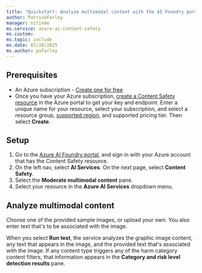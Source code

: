 ```yaml
---
title: "Quickstart: Analyze multimodal content with the AI Foundry portal"
author: PatrickFarley
manager: nitinme
ms.service: azure-ai-content-safety
ms.custom:
ms.topic: include
ms.date: 07/28/2025
ms.author: pafarley
---
```


## Prerequisites

* An Azure subscription - [Create one for free](https://azure.microsoft.com/free/cognitive-services/)
* Once you have your Azure subscription, <a href="https://aka.ms/acs-create"  title="Create a Content Safety resource"  target="_blank">create a Content Safety resource</a> in the Azure portal to get your key and endpoint. Enter a unique name for your resource, select your subscription, and select a resource group, [supported region](../../overview.md#region-availability), and supported pricing tier. Then select **Create**.

## Setup 

1. Go to the [Azure AI Foundry portal](https://ai.azure.com/), and sign in with your Azure account that has the Content Safety resource.
1. On the left nav, select **AI Services**. On the next page, select **Content Safety**.
1. Select the **Moderate multimodal content** pane.
1. Select your resource in the **Azure AI Services** dropdown menu.

## Analyze multimodal content

Choose one of the provided sample images, or upload your own. You also enter text that's to be associated with the image. 

When you select **Run test**, the service analyzes the graphic image content, any text that appears in the image, and the provided text that's associated with the image. If any content type triggers any of the harm category content filters, that information appears in the **Category and risk level detection results** pane.

